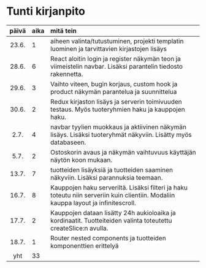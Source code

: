 # Tunti kirjanpito

| päivä | aika | mitä tein  |
| :----:|:-----| :-----|
| 23.6. | 1    | aiheen valinta/tutustuminen, projekti templatin luominen ja tarvittavien kirjastojen lisäys  |
| 28.6. | 6    | React aloitin login ja register näkymän teon ja viimeistelin navbar. Lisäksi parantelin tiedosto rakennetta. |
| 29.6. | 3    | Vaihto viteen, bugin korjaus, custom hook ja product näkymän parantelua ja suunnittelua |
| 30.6. | 2    | Redux kirjaston lisäys ja serverin toimivuuden testaus. Myös tuoteryhmien haku ja kauppojen haku. |
| 2.7.  | 4    | navbar tyylien muokkaus ja aktiivinen näkymän lisäys. Lisäksi tuoteryhmät näkyviin. Lisätty myös databaseen. |
| 5.7.  | 2    | Ostoskorin avaus ja näkymän vaihtuvuus käyttäjän näytön koon mukaan. |
| 13.7. | 7    | tuotteiden lisäyksiä ja tuotteiden saaminen näkyviin. Lisäksi parannuksia teemaan. |
| 16.7. | 8    | Kauppojen haku serveriltä. Lisäksi filteri ja haku toteutu niin serveriin kuin clientiin. Modaliin kauppa layout ja infinitescroll. |
| 17.7. | 2    | Kauppojen dataan lisätty 24h aukioloaika ja kordinaatit. Tuotteiteiden valinta toteutettu createSlice:n avulla. |
| 18.7. | 1    | Router nested components ja tuotteiden komponenttien erittelyä |
| yht   | 33   | | 